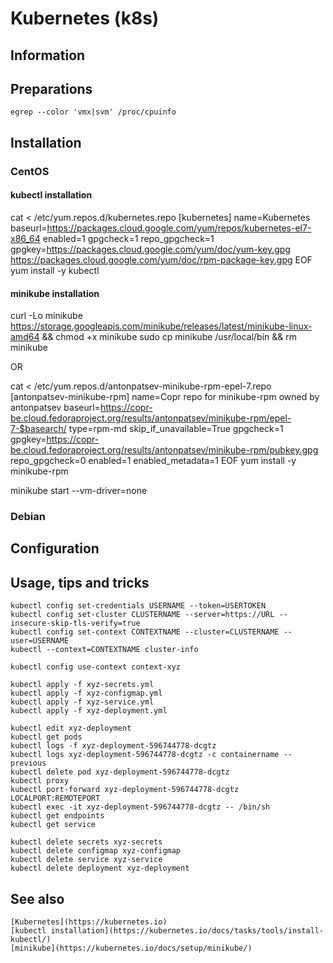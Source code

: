 # Kubernetes (k8s)

## Information

## Preparations

    egrep --color 'vmx|svm' /proc/cpuinfo

## Installation

### CentOS

#### kubectl installation
cat <<EOF > /etc/yum.repos.d/kubernetes.repo
[kubernetes]
name=Kubernetes
baseurl=https://packages.cloud.google.com/yum/repos/kubernetes-el7-x86_64
enabled=1
gpgcheck=1
repo_gpgcheck=1
gpgkey=https://packages.cloud.google.com/yum/doc/yum-key.gpg https://packages.cloud.google.com/yum/doc/rpm-package-key.gpg
EOF
yum install -y kubectl

#### minikube installation

curl -Lo minikube https://storage.googleapis.com/minikube/releases/latest/minikube-linux-amd64 && chmod +x minikube
sudo cp minikube /usr/local/bin && rm minikube

OR

cat <<EOF > /etc/yum.repos.d/antonpatsev-minikube-rpm-epel-7.repo
[antonpatsev-minikube-rpm]
name=Copr repo for minikube-rpm owned by antonpatsev
baseurl=https://copr-be.cloud.fedoraproject.org/results/antonpatsev/minikube-rpm/epel-7-$basearch/
type=rpm-md
skip_if_unavailable=True
gpgcheck=1
gpgkey=https://copr-be.cloud.fedoraproject.org/results/antonpatsev/minikube-rpm/pubkey.gpg
repo_gpgcheck=0
enabled=1
enabled_metadata=1
EOF
yum install -y minikube-rpm

minikube start --vm-driver=none

### Debian

    

## Configuration


## Usage, tips and tricks

    kubectl config set-credentials USERNAME --token=USERTOKEN
    kubectl config set-cluster CLUSTERNAME --server=https://URL --insecure-skip-tls-verify=true
    kubectl config set-context CONTEXTNAME --cluster=CLUSTERNAME --user=USERNAME
    kubectl --context=CONTEXTNAME cluster-info

    kubectl config use-context context-xyz

    kubectl apply -f xyz-secrets.yml
    kubectl apply -f xyz-configmap.yml
    kubectl apply -f xyz-service.yml
    kubectl apply -f xyz-deployment.yml

    kubectl edit xyz-deployment
    kubectl get pods
    kubectl logs -f xyz-deployment-596744778-dcgtz
    kubectl logs xyz-deployment-596744778-dcgtz -c containername --previous
    kubectl delete pod xyz-deployment-596744778-dcgtz
    kubectl proxy
    kubectl port-forward xyz-deployment-596744778-dcgtz LOCALPORT:REMOTEPORT
    kubectl exec -it xyz-deployment-596744778-dcgtz -- /bin/sh
    kubectl get endpoints
    kubectl get service

    kubectl delete secrets xyz-secrets
    kubectl delete configmap xyz-configmap
    kubectl delete service xyz-service
    kubectl delete deployment xyz-deployment

## See also

    [Kubernetes](https://kubernetes.io)
    [kubectl installation](https://kubernetes.io/docs/tasks/tools/install-kubectl/)
    [minikube](https://kubernetes.io/docs/setup/minikube/)
